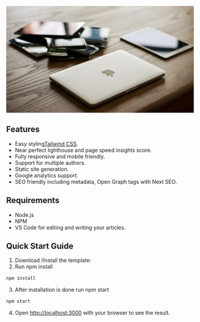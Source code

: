 ![Mobile and laptop blog](/public/images/AppleBrand.jpg)
## Features

- Easy styling[Tailwind CSS](https://tailwindcss.com/).
- Near perfect lighthouse and page speed insights score.
- Fully responsive and mobile friendly.
- Support for multiple authors.
- Static site generation.
- Google analytics support.
- SEO friendly including metadata, Open Graph tags with Next SEO.

## Requirements

- Node.js
- NPM
- VS Code for editing and writing your articles.

## Quick Start Guide

1. Download /Install the template:
2. Run npm install

```bash
npm install
```

3. After installation is done run npm start

```bash
npm start
```

4. Open [http://localhost:3000](http://localhost:3000) with your browser to see the result.
